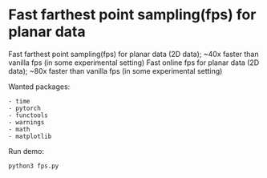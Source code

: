 # Fast farthest point sampling(fps) for planar data
Fast farthest point sampling(fps) for planar data (2D data); ~40x faster than vanilla fps (in some experimental setting)
Fast online fps for planar data (2D data); ~80x faster than vanilla fps (in some experimental setting)

Wanted packages:
```
- time
- pytorch
- functools
- warnings
- math
- matplotlib
```

Run demo:
```
python3 fps.py
```
